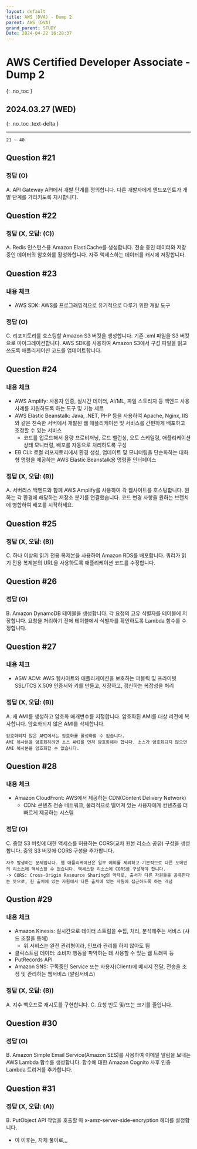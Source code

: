 ```yaml
---
layout: default
title: AWS (DVA) - Dump 2
parent: AWS (DVA)
grand_parent: STUDY
Date: 2024-04-22 16:28:37
---
```


# AWS Certified Developer Associate - Dump 2
{: .no_toc }

## 2024.03.27 (WED)
{: .no_toc .text-delta }

---
    21 ~ 40

## Question #21
### 정답 (O)
A. API Gateway API에서 개발 단계를 정의합니다. 다른 개발자에게 엔드포인트가 개발 단계를 가리키도록 지시합니다.


## Question #22
### 정답 (X, 오답: (C))
A. Redis 인스턴스용 Amazon ElastiCache를 생성합니다. 전송 중인 데이터와 저장 중인 데이터의 암호화를 활성화합니다. 자주 액세스하는 데이터를 캐시에 저장합니다.


## Question #23
### 내용 체크
- AWS SDK: AWS를 프로그래밍적으로 유기적으로 다루기 위한 개발 도구
  
### 정답 (O)
C. 리포지토리를 호스팅할 Amazon S3 버킷을 생성합니다. 기존 .xml 파일을 S3 버킷으로 마이그레이션합니다. AWS SDK를 사용하여 Amazon S3에서 구성 파일을 읽고 쓰도록 애플리케이션 코드를 업데이트합니다.


## Question #24
### 내용 체크
- AWS Amplify: 사용자 인증, 실시간 데이터, AI/ML, 파일 스토리지 등 백엔드 사용사례를 지원하도록 하는 도구 및 기능 세트
- AWS Elastic Beanstalk: Java, .NET, PHP 등을 사용하여 Apache, Nginx, IIS와 같은 친숙한 서버에서 개발된 웹 애플리케이션 및 서비스를 간편하게 배포하고 조정할 수 있는 서비스
  - 코드를 업로드해서 용량 프로비저닝, 로드 밸런싱, 오토 스케일링, 애플리케이션 상태 모니터링, 배포를 자동으로 처리하도록 구성
- EB CLI: 로컬 리포지토리에서 환경 생성, 업데이트 및 모니터링을 단순화하는 대화형 명령을 제공하는 AWS Elastic Beanstalk용 명령줄 인터페이스

### 정답 (X, 오답: (B))
A. 서버리스 백엔드와 함께 AWS Amplify를 사용하여 각 웹사이트를 호스팅합니다. 원하는 각 환경에 해당하는 저장소 분기를 연결했습니다. 코드 변경 사항을 원하는 브랜치에 병합하여 배포를 시작하세요. 


## Question #25
### 정답 (X, 오답: (B))
C. 하나 이상의 읽기 전용 복제본을 사용하여 Amazon RDS를 배포합니다. 쿼리가 읽기 전용 복제본의 URL을 사용하도록 애플리케이션 코드를 수정합니다.


## Question #26
### 정답 (O)
B. Amazon DynamoDB 테이블을 생성합니다. 각 요청의 고유 식별자를 테이블에 저장합니다. 요청을 처리하기 전에 테이블에서 식별자를 확인하도록 Lambda 함수를 수정합니다. 


## Question #27
### 내용 체크
- ASW ACM: AWS 웹사이트와 애플리케이션을 보호하는 퍼블릭 및 프라이빗 SSL/TCS X.509 인증서와 키를 만들고, 저장하고, 갱신하는 복잡성을 처리

### 정답 (X, 오답: (B))
A. 새 AMI를 생성하고 암호화 매개변수를 지정합니다. 암호화된 AMI를 대상 리전에 복사합니다. 암호화되지 않은 AMI를 삭제합니다.

    암호화되지 않은 AMI에서는 암호화를 활성화할 수 없습니다.  
    AMI 복사본을 암호화하려면 소스 AMI를 먼저 암호화해야 합니다. 소스가 암호화되지 않으면 AMI 복사본을 암호화할 수 없습니다.


## Question #28
### 내용 체크
- Amazon CloudFront: AWS에서 제공하는 CDN(Content Delivery Network)
  - CDN: 콘텐츠 전송 네트워크, 물리적으로 떨어져 있는 사용자에게 컨텐츠를 더 빠르게 제공하는 시스템
  
### 정답 (O)
C. 중앙 S3 버킷에 대한 액세스를 허용하는 CORS(교차 원본 리소스 공유) 구성을 생성합니다. 중앙 S3 버킷에 CORS 구성을 추가합니다.

    자주 발생하는 문제입니다. 웹 애플리케이션은 일부 예외를 제외하고 기본적으로 다른 도메인의 리소스에 액세스할 수 없습니다. 액세스할 리소스에 CORS를 구성해야 합니다.  
    -> CORS: Cross-Origin Resource Sharing의 약자로, 출처가 다른 자원들을 공유한다는 뜻으로, 한 출처에 있는 자원에서 다른 출처에 있는 자원에 접근하도록 하는 개념


## Qustion #29
### 내용 체크
- Amazon Kinesis: 실시간으로 데이터 스트림을 수집, 처리, 분석해주는 서비스 (샤드 조절을 통해)
  - 위 서비스는 완전 관리형이라, 인프라 관리를 하지 않아도 됨
- 클릭스트림 데이터: 소비자 행동을 파악하는 데 사용할 수 있는 웹 트래픽 등
- PutRecords API
- Amazon SNS: 구독중인 Service 또는 사용자(Client)에 메시지 전달, 전송을 조정 및 관리하는 웹서비스 (알림서비스)

### 정답 (X, 오답: (B))
A. 지수 백오프로 재시도를 구현합니다.
C. 요청 빈도 및/또는 크기를 줄입니다. 


## Question #30
### 정답 (O)
B. Amazon Simple Email Service(Amazon SES)를 사용하여 이메일 알림을 보내는 AWS Lambda 함수를 생성합니다. 함수에 대한 Amazon Cognito 사후 인증 Lambda 트리거를 추가합니다.


## Question #31
### 정답 (X, 오답: (A))
B. PutObject API 작업을 호출할 때 x-amz-server-side-encryption 헤더를 설정합니다.
    

- 이 이후는, 자체 풀이로,,,